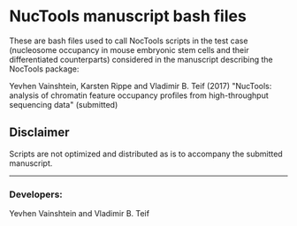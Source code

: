 # NucTools manuscript bash files

These are bash files used to call NocTools scripts in the test case (nucleosome occupancy in mouse embryonic stem cells and their differentiated counterparts) considered in the manuscript describing the NocTools package:

Yevhen Vainshtein, Karsten Rippe and Vladimir B. Teif (2017) "NucTools: analysis of chromatin feature occupancy profiles from high-throughput sequencing data" (submitted)

## Disclaimer
Scripts are not optimized and distributed as is to accompany the submitted manuscript. 

-------------------------------------------------------------
### Developers: 
Yevhen Vainshtein and Vladimir B. Teif
